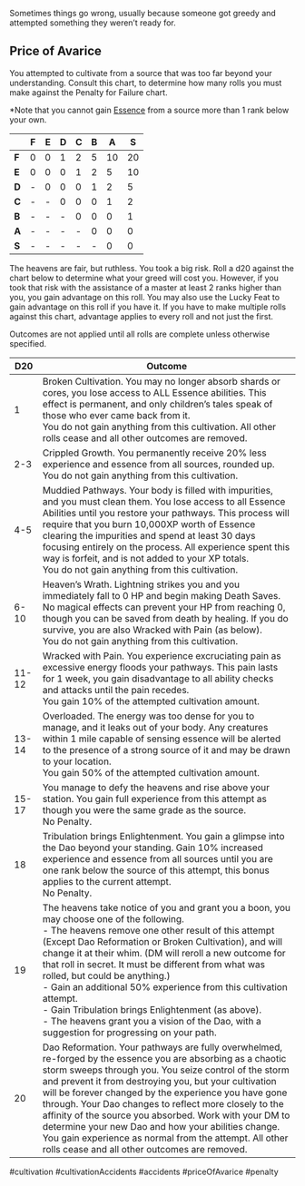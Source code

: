 Sometimes things go wrong, usually because someone got greedy and attempted something they weren’t ready for.

## Price of Avarice

You attempted to cultivate from a source that was too far beyond your understanding. Consult this chart, to determine how many rolls you must make against the Penalty for Failure chart.

*Note that you cannot gain [Essence](System/Core/Essence.md) from a source more than 1 rank below your own.

|  | F | E | D | C | B|A|S|
| --- | --- |--- |--- |--- |--- |--- |--- |
|**F**|0|0|1|2|5|10|20|
|**E**|0|0|0|1|2|5|10|
|**D**|-|0|0|0|1|2|5|
|**C**|-|-|0|0|0|1|2|
|**B**|-|-|-|0|0|0|1|
|**A**|-|-|-|-|0|0|0|
|**S**|-|-|-|-|-|0|0|

  

The heavens are fair, but ruthless. You took a big risk. Roll a d20 against the chart below to determine what your greed will cost you. However, if you took that risk with the assistance of a master at least 2 ranks higher than you, you gain advantage on this roll. You may also use the Lucky Feat to gain advantage on this roll if you have it. If you have to make multiple rolls against this chart, advantage applies to every roll and not just the first.  
  
Outcomes are not applied until all rolls are complete unless otherwise specified.

|D20|Outcome|
|----|----|
|1|Broken Cultivation. You may no longer absorb shards or cores, you lose access to ALL Essence abilities. This effect is permanent, and only children’s tales speak of those who ever came back from it.<br> You do not gain anything from this cultivation. All other rolls cease and all other outcomes are removed.|
|2-3|Crippled Growth. You permanently receive 20% less experience and essence from all sources, rounded up.<br> You do not gain anything from this cultivation.|
|4-5|Muddied Pathways. Your body is filled with impurities, and you must clean them. You lose access to all Essence Abilities until you restore your pathways. This process will require that you burn 10,000XP worth of Essence clearing the impurities and spend at least 30 days focusing entirely on the process. All experience spent this way is forfeit, and is not added to your XP totals.<br> You do not gain anything from this cultivation.|
|6-10|Heaven’s Wrath. Lightning strikes you and you immediately fall to 0 HP and begin making Death Saves. No magical effects can prevent your HP from reaching 0, though you can be saved from death by healing. If you do survive, you are also Wracked with Pain (as below).<br> You do not gain anything from this cultivation.|
|11-12|Wracked with Pain. You experience excruciating pain as excessive energy floods your pathways. This pain lasts for 1 week, you gain disadvantage to all ability checks and attacks until the pain recedes.<br> You gain 10% of the attempted cultivation amount.|
|13-14|Overloaded. The energy was too dense for you to manage, and it leaks out of your body. Any creatures within 1 mile capable of sensing essence will be alerted to the presence of a strong source of it and may be drawn to your location.<br> You gain 50% of the attempted cultivation amount.|
|15-17|You manage to defy the heavens and rise above your station. You gain full experience from this attempt as though you were the same grade as the source.<br> No Penalty.|
|18|Tribulation brings Enlightenment. You gain a glimpse into the Dao beyond your standing. Gain 10% increased experience and essence from all sources until you are one rank below the source of this attempt, this bonus applies to the current attempt.<br> No Penalty.|
|19|The heavens take notice of you and grant you a boon, you may choose one of the following.<br> - The heavens remove one other result of this attempt (Except Dao Reformation or Broken Cultivation), and will change it at their whim. (DM will reroll a new outcome for that roll in secret. It must be different from what was rolled, but could be anything.)<br> - Gain an additional 50% experience from this cultivation attempt.<br> - Gain Tribulation brings Enlightenment (as above).<br> - The heavens grant you a vision of the Dao, with a suggestion for progressing on your path.|
|20|Dao Reformation. Your pathways are fully overwhelmed, re-forged by the essence you are absorbing as a chaotic storm sweeps through you. You seize control of the storm and prevent it from destroying you, but your cultivation will be forever changed by the experience you have gone through. Your Dao changes to reflect more closely to the affinity of the source you absorbed. Work with your DM to determine your new Dao and how your abilities change.<br> You gain experience as normal from the attempt. All other rolls cease and all other outcomes are removed.|



#cultivation
#cultivationAccidents
#accidents
#priceOfAvarice
#penalty